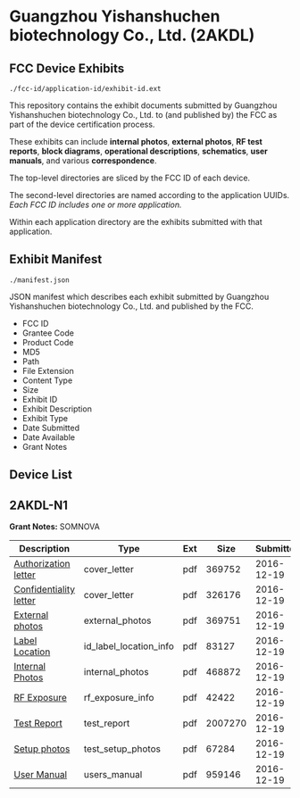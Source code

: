 # Guangzhou Yishanshuchen biotechnology Co., Ltd. (2AKDL)
## FCC Device Exhibits

```
./fcc-id/application-id/exhibit-id.ext
```

This repository contains the exhibit documents submitted by Guangzhou Yishanshuchen biotechnology Co., Ltd. to (and published by) the FCC as part of the device certification process.

These exhibits can include **internal photos**, **external photos**, **RF test reports**, **block diagrams**, **operational descriptions**, **schematics**, **user manuals**, and various **correspondence**.

The top-level directories are sliced by the FCC ID of each device.

The second-level directories are named according to the application UUIDs. *Each FCC ID includes one or more application.*

Within each application directory are the exhibits submitted with that application. 

## Exhibit Manifest

```
./manifest.json
```

JSON manifest which describes each exhibit submitted by Guangzhou Yishanshuchen biotechnology Co., Ltd. and published by the FCC.

- FCC ID
- Grantee Code
- Product Code
- MD5
- Path
- File Extension
- Content Type
- Size
- Exhibit ID
- Exhibit Description
- Exhibit Type
- Date Submitted
- Date Available
- Grant Notes

## Device List
## 2AKDL-N1
**Grant Notes:** SOMNOVA

| Description | Type | Ext | Size | Submitted | Available |
| ----------- | ---- | --- | ---- | --------- | --------- |
| [Authorization letter](2AKDL-N1/440725c9730a4abadef52432b6e541c2/3232871.pdf) | cover_letter | pdf | 369752 | 2016-12-19 | 2016-12-19 |
| [Confidentiality letter](2AKDL-N1/440725c9730a4abadef52432b6e541c2/3232873.pdf) | cover_letter | pdf | 326176 | 2016-12-19 | 2016-12-19 |
| [External photos](2AKDL-N1/440725c9730a4abadef52432b6e541c2/3232874.pdf) | external_photos | pdf | 369751 | 2016-12-19 | 2016-12-19 |
| [Label Location](2AKDL-N1/440725c9730a4abadef52432b6e541c2/3232876.pdf) | id_label_location_info | pdf | 83127 | 2016-12-19 | 2016-12-19 |
| [Internal Photos](2AKDL-N1/440725c9730a4abadef52432b6e541c2/3232875.pdf) | internal_photos | pdf | 468872 | 2016-12-19 | 2016-12-19 |
| [RF Exposure](2AKDL-N1/440725c9730a4abadef52432b6e541c2/3232878.pdf) | rf_exposure_info | pdf | 42422 | 2016-12-19 | 2016-12-19 |
| [Test Report](2AKDL-N1/440725c9730a4abadef52432b6e541c2/3232880.pdf) | test_report | pdf | 2007270 | 2016-12-19 | 2016-12-19 |
| [Setup photos](2AKDL-N1/440725c9730a4abadef52432b6e541c2/3232881.pdf) | test_setup_photos | pdf | 67284 | 2016-12-19 | 2016-12-19 |
| [User Manual](2AKDL-N1/440725c9730a4abadef52432b6e541c2/3232882.pdf) | users_manual | pdf | 959146 | 2016-12-19 | 2016-12-19 |
